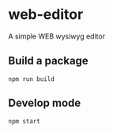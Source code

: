 # web-editor
A simple WEB wysiwyg editor


## Build a package

```shell
npm run build
```

## Develop mode

```shell
npm start
```
